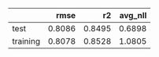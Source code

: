 |          |   rmse |     r2 |   avg_nll |
|:---------|-------:|-------:|----------:|
| test     | 0.8086 | 0.8495 |    0.6898 |
| training | 0.8078 | 0.8528 |    1.0805 |
